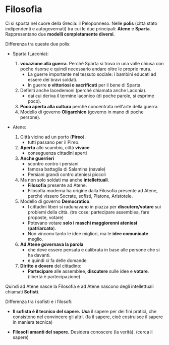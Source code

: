 # Filosofia

Ci si sposta nel cuore della Grecia: il Peloponneso. Nelle **polis** (città stato indipendenti e autogovernati) tra cui le due principali: **Atene** e **Sparta**. Rappresentano due **modelli completamente diversi**.

Differenza tra queste due polis:
- Sparta (Laconia): 
  1. **vocazione alla guerra**. Perché Sparta si trova in una valle chiusa con poche risorse e quindi necessario andare oltre le proprie mura.
      - La guerre importante nel tessuto sociale: i bambini educati ad essere dei bravi soldati.
      - In guerre **o vittoriosi o sacrificati** per il bene di Sparta.
  2. Definiti anche lacedemoni (perché chiamata anche Laconia).
      - dai cui deriva il termine laconico (di poche parole, si esprime poco).
  3. **Poco aperta alla cultura** perché concentrata nell'arte della guerra.
  4. Modello di governo **Oligarchico** (governo in mano di poche persone).
  
- Atene:
  1. Città vicino ad un porto (**Pireo**).
      - tutti passano per il Pireo.
  2. **Aperta** allo scambio, città **vivace**
      - conseguenza cittadini aperti
  3. **Anche guerrieri**
      - scontro contro i persiani
      - famosa battaglia di Salamina (navale)
      - Persiani grandi contro ateniesi piccoli
  4. Ma non solo soldati ma anche **intellettuali**.
      - **Filosofia** presente ad Atene.
      - Filosofia moderna ha origine dalla Filosofia presente ad Atene, perché vissero Socrate, sofisti, Platone, Aristotele.
  5. Modello di governo **Democratico**.
      - I cittadini liberi si radunavano in piazza per **discutere/votare** sui problemi della città. (tre cose: partecipare assemblea, fare proposte, votare)
      - Potevano votare **solo i maschi maggiorenni ateniesi** (**patriarcato**).
      - Non vincono tanto le idee migliori, ma le **idee comunicate** meglio.
  6. **Ad Atene governava la parola**
      - che deve essere pensata e calibrata in base alle persone che si ha davanti.
      - e quindi ci fa delle domande
  7. **Diritto e dovere** del cittadino:
      - **Partecipare** alle assemblee, **discutere** sulle idee e **votare**. (libertà è partecipazione)

Quindi ad Atene nasce la Filosofia e ad Atene nascono degli intellettuali chiamati **Sofisti**.

Differenza tra i sofisti e i filosofi:

- **Il sofista è il tecnico del sapere.** **Usa** il sapere per dei fini pratici, che consistono nel convincere gli altri. (fa il sapere, cioè costruisce il sapere in maniera tecnica)

- **Filosofi amanti del sapere.** Desidera conoscere (la verità). (cerca il sapere)
